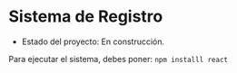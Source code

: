 <h1>Sistema de Registro</h1>

- Estado del proyecto: En construcción.

Para ejecutar el sistema, debes poner:
```npm installl react```
